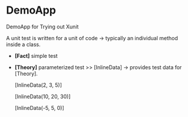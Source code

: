 # DemoApp
DemoApp for Trying out Xunit

A unit test is written for a unit of code → typically an individual method inside a class.

- **[Fact]**  simple test

-  **[Theory]**  parameterized test  >>   [InlineData] → provides test data for [Theory].
  
   [InlineData(2, 3, 5)]
   
   [InlineData(10, 20, 30)]
   
   [InlineData(-5, 5, 0)]
